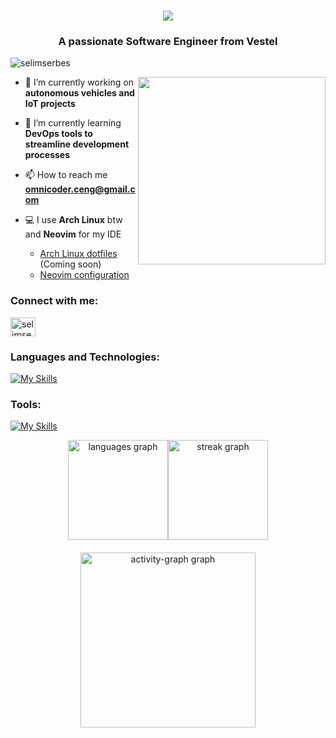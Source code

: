 <h1 align="center">
    <img src="https://readme-typing-svg.herokuapp.com/?font=Righteous&color=00A450&size=35&center=true&vCenter=true&width=500&height=70&duration=4000&lines=Hi+There!;+I%27m+Selim+Serbes!;" />
</h1>

<h3 align="center">A passionate Software Engineer from Vestel</h3>
<p align="left"> <img src="https://komarev.com/ghpvc/?username=selimserbes&label=Profile%20views&color=0e75b6&style=flat" alt="selimserbes" /> </p>
<img src="https://media.giphy.com/media/v1.Y2lkPTc5MGI3NjExdWtkcWU1YmpnbXVsMWxlNTJoanZ4NzBjaHhxYTFqa2dtNnZnNnBseSZlcD12MV9pbnRlcm5hbF9naWZfYnlfaWQmY3Q9Zw/2IudUHdI075HL02Pkk/giphy.gif" width="300px" align="right" alt="">

- 🔭 I’m currently working on **autonomous vehicles and IoT projects**

- 🌱 I’m currently learning **DevOps tools to streamline development processes**

- 📫 How to reach me **omnicoder.ceng@gmail.com**

- 💻 I use **Arch Linux** btw and **Neovim** for my IDE
  - <a href="#">Arch Linux dotfiles</a> (Coming soon)
  - [Neovim configuration](https://github.com/selimserbes/nvim-for-windows)

<h3 align="left">Connect with me:</h3>
<p align="left">
<a href="https://linkedin.com/in/selimserbes" target="blank"><img align="center" src="https://raw.githubusercontent.com/rahuldkjain/github-profile-readme-generator/master/src/images/icons/Social/linked-in-alt.svg" alt="selimserbes" height="30" width="40" /></a>
</p>

<h3 align="left">Languages and Technologies:</h3>

[![My Skills](https://skillicons.dev/icons?i=go,rust,py,nextjs,postgres,electron,react,ts,js,html,css,tailwind,qt,lua,wasm&perline=18)](https://skillicons.dev)

<h3 align="left">Tools:</h3>

[![My Skills](https://skillicons.dev/icons?i=aws,docker,kubernetes,jenkins,linux,arch,neovim,bash,powershell,github,git,postman,notion,obsidian,raspberrypi&perline=18)](https://skillicons.dev)

<div align="center">
  <div style="display: flex; justify-content: center;">
    <img src="https://github-readme-stats.vercel.app/api/top-langs?username=selimserbes&locale=en&hide_title=false&layout=compact&card_width=320&langs_count=5&theme=vue-dark&hide_border=false&order=2" height="160" alt="languages graph" />
    <img src="https://streak-stats.demolab.com?user=selimserbes&locale=en&mode=daily&theme=vue-dark&hide_border=false&border_radius=5&order=3&layout=compact" height="160" alt="streak graph" />
  </div>
  <div style="margin-top: 20px;">
    <img src="https://github-readme-activity-graph.vercel.app/graph?username=selimserbes&radius=16&theme=vue&area=true&order=5&layout=compact" height="280" alt="activity-graph graph" />
  </div>
</div>
